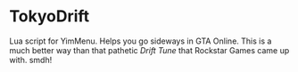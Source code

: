 # TokyoDrift
Lua script for YimMenu. Helps you go sideways in GTA Online. This is a much better way than that pathetic _Drift Tune_ that Rockstar Games came up with. smdh!
